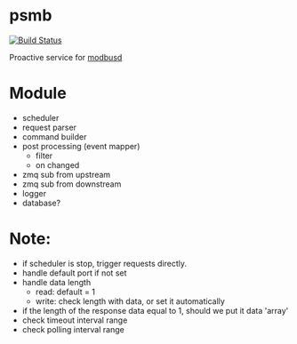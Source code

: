 # psmb
[![Build Status](https://travis-ci.org/taka-wang/psmb.svg?branch=dev)](https://travis-ci.org/taka-wang/psmb)

Proactive service for [modbusd](https://github.com/taka-wang/modbusd)

# Module
- scheduler
- request parser
- command builder
- post processing (event mapper)
    - filter
    - on changed
- zmq sub from upstream
- zmq sub from downstream
- logger
- database?

# Note:
- if scheduler is stop, trigger requests directly.
- handle default port if not set
- handle data length
    - read: default = 1
    - write: check length with data, or set it automatically
- if the length of the response data equal to 1, should we put it data 'array'
- check timeout interval range
- check polling interval range
